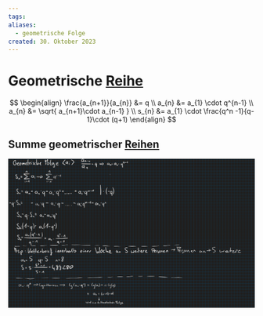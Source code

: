 ```yaml
---
tags: 
aliases:
  - geometrische Folge
created: 30. Oktober 2023
---
```


# Geometrische [Reihe](Reihen.md)

$$
\begin{align}
\frac{a_{n+1}}{a_{n}} &= q \\
a_{n} &= a_{1} \cdot q^{n-1} \\
a_{n} &= \sqrt{ a_{n+1}\cdot a_{n-1} } \\
s_{n} &= a_{1} \cdot \frac{q^n -1}{q-1}\cdot (q+1)
\end{align}
$$

## Summe geometrischer [Reihen](Reihen.md)

![](assets/2023-10-30_15h04_01.png)